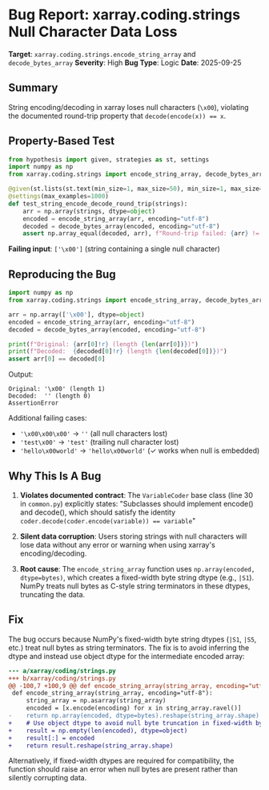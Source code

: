 # Bug Report: xarray.coding.strings Null Character Data Loss

**Target**: `xarray.coding.strings.encode_string_array` and `decode_bytes_array`
**Severity**: High
**Bug Type**: Logic
**Date**: 2025-09-25

## Summary

String encoding/decoding in xarray loses null characters (`\x00`), violating the documented round-trip property that `decode(encode(x)) == x`.

## Property-Based Test

```python
from hypothesis import given, strategies as st, settings
import numpy as np
from xarray.coding.strings import encode_string_array, decode_bytes_array

@given(st.lists(st.text(min_size=1, max_size=50), min_size=1, max_size=20))
@settings(max_examples=1000)
def test_string_encode_decode_round_trip(strings):
    arr = np.array(strings, dtype=object)
    encoded = encode_string_array(arr, encoding="utf-8")
    decoded = decode_bytes_array(encoded, encoding="utf-8")
    assert np.array_equal(decoded, arr), f"Round-trip failed: {arr} != {decoded}"
```

**Failing input**: `['\x00']` (string containing a single null character)

## Reproducing the Bug

```python
import numpy as np
from xarray.coding.strings import encode_string_array, decode_bytes_array

arr = np.array(['\x00'], dtype=object)
encoded = encode_string_array(arr, encoding="utf-8")
decoded = decode_bytes_array(encoded, encoding="utf-8")

print(f"Original: {arr[0]!r} (length {len(arr[0])})")
print(f"Decoded:  {decoded[0]!r} (length {len(decoded[0])})")
assert arr[0] == decoded[0]
```

Output:
```
Original: '\x00' (length 1)
Decoded:  '' (length 0)
AssertionError
```

Additional failing cases:
- `'\x00\x00\x00'` → `''` (all null characters lost)
- `'test\x00'` → `'test'` (trailing null character lost)
- `'hello\x00world'` → `'hello\x00world'` (✓ works when null is embedded)

## Why This Is A Bug

1. **Violates documented contract**: The `VariableCoder` base class (line 30 in `common.py`) explicitly states: "Subclasses should implement encode() and decode(), which should satisfy the identity `coder.decode(coder.encode(variable)) == variable`"

2. **Silent data corruption**: Users storing strings with null characters will lose data without any error or warning when using xarray's encoding/decoding.

3. **Root cause**: The `encode_string_array` function uses `np.array(encoded, dtype=bytes)`, which creates a fixed-width byte string dtype (e.g., `|S1`). NumPy treats null bytes as C-style string terminators in these dtypes, truncating the data.

## Fix

The bug occurs because NumPy's fixed-width byte string dtypes (`|S1`, `|S5`, etc.) treat null bytes as string terminators. The fix is to avoid inferring the dtype and instead use object dtype for the intermediate encoded array:

```diff
--- a/xarray/coding/strings.py
+++ b/xarray/coding/strings.py
@@ -100,7 +100,9 @@ def encode_string_array(string_array, encoding="utf-8"):
 def encode_string_array(string_array, encoding="utf-8"):
     string_array = np.asarray(string_array)
     encoded = [x.encode(encoding) for x in string_array.ravel()]
-    return np.array(encoded, dtype=bytes).reshape(string_array.shape)
+    # Use object dtype to avoid null byte truncation in fixed-width byte strings
+    result = np.empty(len(encoded), dtype=object)
+    result[:] = encoded
+    return result.reshape(string_array.shape)
```

Alternatively, if fixed-width dtypes are required for compatibility, the function should raise an error when null bytes are present rather than silently corrupting data.